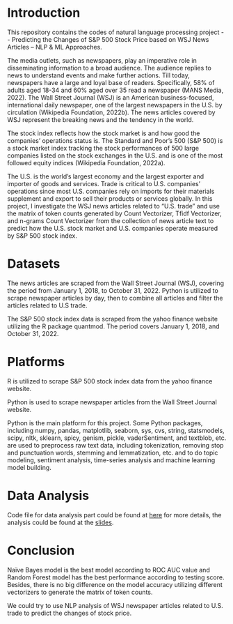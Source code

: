# Introduction
This repository contains the codes of natural language processing project -- Predicting the Changes of S&P 500 Stock Price based on 
WSJ News Articles – NLP & ML Approaches.

The media outlets, such as newspapers, play an imperative role in disseminating information to a broad audience. The audience replies to news to understand events and make further actions. Till today, newspapers have a large and loyal base of readers. Specifically, 58% of adults aged 18-34 and 60% aged over 35 read a newspaper (MANS Media, 2022). The Wall Street Journal (WSJ) is an American business-focused, international daily newspaper, one of the largest newspapers in the U.S. by circulation (Wikipedia Foundation, 2022b). The news articles covered by WSJ represent the breaking news and the tendency in the world.

The stock index reflects how the stock market is and how good the companies’ operations status is. The Standard and Poor’s 500 (S&P 500) is a stock market index tracking the stock performances of 500 large companies listed on the stock exchanges in the U.S. and is one of the most followed equity indices (Wikipedia Foundation, 2022a).

The U.S. is the world’s largest economy and the largest exporter and importer of goods and services. Trade is critical to U.S. companies’ operations since most U.S. companies rely on imports for their materials supplement and export to sell their products or services globally.
In this project, I investigate the WSJ news articles related to “U.S. trade” and use the matrix of token counts generated by Count Vectorizer, Tfidf Vectorizer, and n-grams Count Vectorizer from the collection of news article text to predict how the U.S. stock market and U.S. companies operate measured by S&P 500 stock index.
 
# Datasets 
The news articles are scraped from the Wall Street Journal (WSJ), covering the period from January 1, 2018, to October 31, 2022. Python is utilized to scrape newspaper articles by day, then to combine all articles and filter the articles related to U.S trade.

The S&P 500 stock index data is scraped from the yahoo finance website utilizing the R package quantmod. The period covers January 1, 2018, and October 31, 2022.

# Platforms
R is utilized to scrape S&P 500 stock index data from the yahoo finance website.

Python is used to scrape newspaper articles from the Wall Street Journal website.

Python is the main platform for this project. Some Python packages, including numpy, pandas, matplotlib, seaborn, sys, cvs, string, statsmodels, scipy, nltk, sklearn, spicy, genism, pickle, vaderSentiment, and textblob, etc. are used to preprocess raw text data, including tokenization, removing stop and punctuation words, stemming and lemmatization, etc. and to do topic modeling, sentiment analysis, time-series analysis and machine learning model building.

# Data Analysis 
Code file for data analysis part could be found at [here](https://minshimia.github.io/Natural-Language-Processing/BUAN_6342_NLP_Project_Min_Shi.html) for more details, the analysis could be found at the [slides](https://minshimia.github.io/Natural-Language-Processing/BUAN_6342_NLP_Presentation_Min_Shi.pdf).

# Conclusion
Naïve Bayes model is the best model according to ROC AUC value and Random Forest model has the best performance according to testing score. Besides, there is no big difference on the model accuracy utilizing different vectorizers to generate the matrix of token counts.

We could try to use NLP analysis of WSJ newspaper articles related to U.S. trade to predict the changes of stock price.



